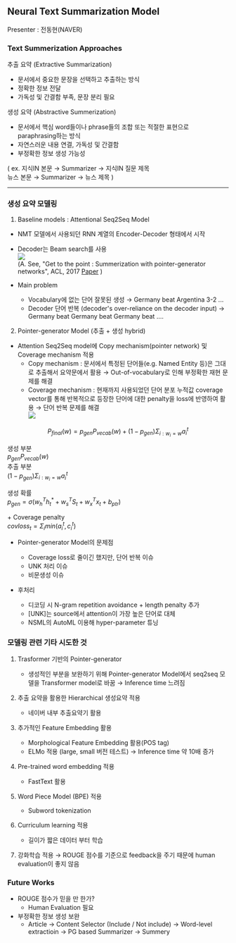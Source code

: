 
## Neural Text Summarization Model  

Presenter : 전동현(NAVER)  

### Text Summerization Approaches  
추출 요약 (Extractive Summarization)  
- 문서에서 중요한 문장을 선택하고 추출하는 방식  
- 정확한 정보 전달  
- 가독성 및 간결함 부족, 문장 분리 필요

생성 요약 (Abstractive Summerization)  
- 문서에서 핵심 word들이나 phrase들의 조합 또는 적절한 표현으로 paraphrasing하는 방식  
- 자연스러운 내용 연결, 가독성 및 간결함  
- 부정확한 정보 생성 가능성  

( ex. 지식IN 본문 → Summarizer → 지식IN 질문 제목  
뉴스 본문 → Summarizer → 뉴스 제목 )

---  

### 생성 요약 모델링
1. Baseline models : Attentional Seq2Seq Model  
- NMT 모델에서 사용되던 RNN 계열의 Encoder-Decoder 형태에서 시작  
- Decoder는 Beam search를 사용  
![
](https://lh3.googleusercontent.com/T2hew2NkrZxX-eQSbqS_SUHJLldHQHOUgKswSoF9kECXL6RBNNje8q6_iYXupXtkETe9ZQQRf5Am "NTSM1")  
(A. See, "Get to the point : Summerization with pointer-generator networks", ACL, 2017 [Paper](https://arxiv.org/abs/1704.04368) )  

- Main problem  
	- Vocabulary에 없는 단어 잘못된 생성 → Germany beat Argentina 3-2 ...  
	-  Decoder 단어 반복 (decoder's over-reliance on the decoder input) → Germany beat Germany beat Germany beat ....  

2. Pointer-generator Model (추출 + 생성 hybrid)  
- Attention Seq2Seq model에 Copy mechanism(pointer network) 및 Coverage mechanism 적용  
	- Copy mechanism : 문서에서 특정된 단어들(e.g. Named Entity 등)은 그대로 추출해서 요약문에서 활용 → Out-of-vocabulary로 인해 부정확한 재현 문제를 해결
	- Coverage mechanism : 현재까지 사용되었던 단어 분포 누적값 coverage vector를 통해 반복적으로 등장한 단어에 대한 penalty을 loss에 반영하여 활용 → 단어 반복 문제를 해결  
![
](https://lh3.googleusercontent.com/4M63I4Kh6svVJZtvfzxtf8snLyWd-sHNf6V44zG11baYwO1__0nvliFIxWQuTyQM9SrGCggMH14Z "NTSM2")  

$$
P_{final}(w) = p_{gen}P_{vecab}(w)+(1-p_{gen})\Sigma_{i:w_{i}=w}a^t_{i}
$$ 

생성 부분  
$p_{gen}P_{vecab}(w)$  
추출 부분    
$(1-p_{gen})\Sigma_{i:w_{i}=w}a^t_{i}$  
  
생성 확률  
$p_{gen}=\sigma(w^T_hh^*_t+w^T_sS_t+w^T_xx_t+b_{ptr})$  

\+ Coverage penalty  
$covloss_t=\Sigma_imin(a^t_i,c^t_i)$  

- Pointer-generator Model의 문제점  
	- Coverage loss로 줄이긴 했지만, 단어 반복 이슈  
	- UNK 처리 이슈  
	- 비문생성 이슈  

- 후처리  
	- 디코딩 시 N-gram repetition avoidance + length penalty 추가  
	- [UNK]는 source에서 attention이 가장 높은 단어로 대체  
	- NSML의 AutoML 이용해 hyper-parameter 튜닝  

### 모델링 관련 기타 시도한 것  
1. Trasformer 기반의 Pointer-generator  
	- 생성적인 부분을 보완하기 위해 Pointer-generator Model에서 seq2seq 모델을 Transformer model로 바꿈 → Inference time 느려짐    

2. 추출 요약을 활용한 Hierarchical 생성요약 적용  
	- 네이버 내부 추출요약기 활용  

3. 추가적인 Feature Embedding 활용  
	- Morphological Feature Embedding 활용(POS tag)  
	- ELMo 적용 (large, small 버전 테스트) → Inference time 약 10배 증가  

4. Pre-trained word embedding 적용  
	- FastText 활용  

5. Word Piece Model (BPE) 적용  
	- Subword tokenization  

6. Curriculum learning 적용  
	- 길이가 짧은 데이터 부터 학습  

7. 강화학습 적용 → ROUGE 점수를 기준으로 feedback을 주기 때문에 human evaluation이 좋지 않음  
 
### Future Works  
- ROUGE 점수가 믿을 만 한가?
	- Human Evaluation 필요  
- 부정확한 정보 생성 보완  
	- Article → Content Selector (Include / Not include) → Word-level extractioin → PG based Summarizer → Summery  
<!--stackedit_data:
eyJoaXN0b3J5IjpbLTg5NDI3NjQ1NCwyODA5ODA2MzIsLTY3NT
gyMjY2MF19
-->